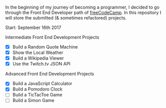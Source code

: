 In the beginning of my journey of becoming a programmer, I decided to go through the Front End Developer path of [freeCodeCamp](www.freecodecamp.org). In this repository I will store the submitted (& sometimes refactored) projects.

Start:  September 16th 2017

Intermediate Front End Development Projects

- [x] Build a Random Quote Machine  
- [x] Show the Local Weather  
- [x] Build a Wikipedia Viewer  
- [x] Use the Twitch.tv JSON API

Advanced Front End Development Projects

- [x] Build a JavaScript Calculator  
- [x] Build a Pomodoro Clock  
- [ ] Build a TicTacToe Game  
- [ ] Build a Simon Game
